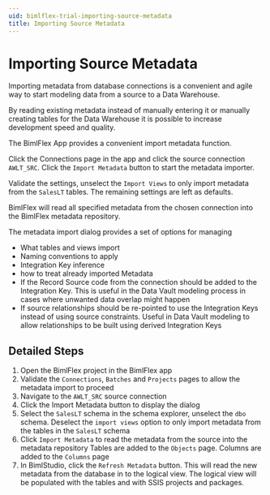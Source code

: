```yaml
---
uid: bimlflex-trial-importing-source-metadata
title: Importing Source Metadata
---
```

# Importing Source Metadata

Importing metadata from database connections is a convenient and agile way to start modeling data from a source to a Data Warehouse.

By reading existing metadata instead of manually entering it or manually creating tables for the Data Warehouse it is possible to increase development speed and quality.

The BimlFlex App provides a convenient import metadata function.

Click the Connections page in the app and click the source connection `AWLT_SRC`. Click the `Import Metadata` button to start the metadata importer.

Validate the settings, unselect the `Import Views` to only import metadata from the `SalesLT` tables. The remaining settings are left as defaults.

BimlFlex will read all specified metadata from the chosen connection into the BimlFlex metadata repository.

The metadata import dialog provides a set of options for managing

* What tables and views import
* Naming conventions to apply
* Integration Key inference
* how to treat already imported Metadata
* If the Record Source code from the connection should be added to the Integration Key. This is useful in the Data Vault modeling process in cases where unwanted data overlap might happen
* If source relationships should be re-pointed to use the Integration Keys instead of using source constraints. Useful in Data Vault modeling to allow relationships to be built using derived Integration Keys

## Detailed Steps

1. Open the BimlFlex project in the BimlFlex app
1. Validate the `Connections`, `Batches` and `Projects` pages to allow the metadata import to proceed
1. Navigate to the `AWLT_SRC` source connection
1. Click the Import Metadata button to display the dialog
1. Select the `SalesLT` schema in the schema explorer, unselect the `dbo` schema. Deselect the `import views` option to only import metadata from the tables in the `SalesLT` schema
1. Click `Import Metadata` to read the metadata from the source into the metadata repository
    Tables are added to the `Objects` page. Columns are added to the `Columns` page
1. In BimlStudio, click the `Refresh Metadata` button. This will read the new metadata from the database in to the logical view. The logical view will be populated with the tables and with SSIS projects and packages.